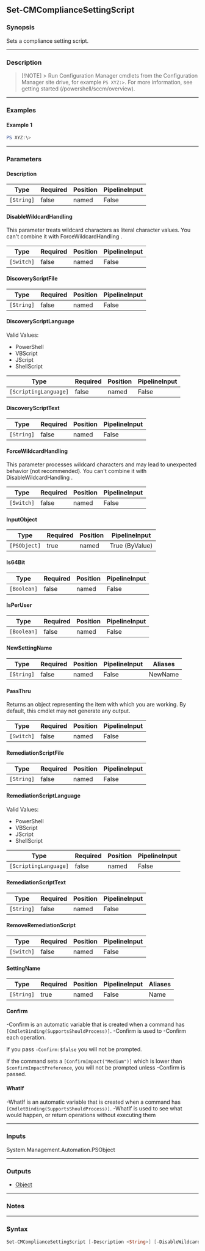 Set-CMComplianceSettingScript
-----------------------------




### Synopsis
Sets a compliance setting script.



---


### Description

> [!NOTE] > Run Configuration Manager cmdlets from the Configuration Manager site drive, for example `PS XYZ:>`. For more information, see getting started (/powershell/sccm/overview).



---


### Examples
#### Example 1
```PowerShell
PS XYZ:\>
```



---


### Parameters
#### **Description**








|Type      |Required|Position|PipelineInput|
|----------|--------|--------|-------------|
|`[String]`|false   |named   |False        |



#### **DisableWildcardHandling**

This parameter treats wildcard characters as literal character values. You can't combine it with ForceWildcardHandling .






|Type      |Required|Position|PipelineInput|
|----------|--------|--------|-------------|
|`[Switch]`|false   |named   |False        |



#### **DiscoveryScriptFile**








|Type      |Required|Position|PipelineInput|
|----------|--------|--------|-------------|
|`[String]`|false   |named   |False        |



#### **DiscoveryScriptLanguage**





Valid Values:

* PowerShell
* VBScript
* JScript
* ShellScript






|Type                 |Required|Position|PipelineInput|
|---------------------|--------|--------|-------------|
|`[ScriptingLanguage]`|false   |named   |False        |



#### **DiscoveryScriptText**








|Type      |Required|Position|PipelineInput|
|----------|--------|--------|-------------|
|`[String]`|false   |named   |False        |



#### **ForceWildcardHandling**

This parameter processes wildcard characters and may lead to unexpected behavior (not recommended). You can't combine it with DisableWildcardHandling .






|Type      |Required|Position|PipelineInput|
|----------|--------|--------|-------------|
|`[Switch]`|false   |named   |False        |



#### **InputObject**








|Type        |Required|Position|PipelineInput |
|------------|--------|--------|--------------|
|`[PSObject]`|true    |named   |True (ByValue)|



#### **Is64Bit**








|Type       |Required|Position|PipelineInput|
|-----------|--------|--------|-------------|
|`[Boolean]`|false   |named   |False        |



#### **IsPerUser**








|Type       |Required|Position|PipelineInput|
|-----------|--------|--------|-------------|
|`[Boolean]`|false   |named   |False        |



#### **NewSettingName**








|Type      |Required|Position|PipelineInput|Aliases|
|----------|--------|--------|-------------|-------|
|`[String]`|false   |named   |False        |NewName|



#### **PassThru**

Returns an object representing the item with which you are working. By default, this cmdlet may not generate any output.






|Type      |Required|Position|PipelineInput|
|----------|--------|--------|-------------|
|`[Switch]`|false   |named   |False        |



#### **RemediationScriptFile**








|Type      |Required|Position|PipelineInput|
|----------|--------|--------|-------------|
|`[String]`|false   |named   |False        |



#### **RemediationScriptLanguage**





Valid Values:

* PowerShell
* VBScript
* JScript
* ShellScript






|Type                 |Required|Position|PipelineInput|
|---------------------|--------|--------|-------------|
|`[ScriptingLanguage]`|false   |named   |False        |



#### **RemediationScriptText**








|Type      |Required|Position|PipelineInput|
|----------|--------|--------|-------------|
|`[String]`|false   |named   |False        |



#### **RemoveRemediationScript**








|Type      |Required|Position|PipelineInput|
|----------|--------|--------|-------------|
|`[Switch]`|false   |named   |False        |



#### **SettingName**








|Type      |Required|Position|PipelineInput|Aliases|
|----------|--------|--------|-------------|-------|
|`[String]`|true    |named   |False        |Name   |



#### **Confirm**
-Confirm is an automatic variable that is created when a command has ```[CmdletBinding(SupportsShouldProcess)]```.
-Confirm is used to -Confirm each operation.

If you pass ```-Confirm:$false``` you will not be prompted.


If the command sets a ```[ConfirmImpact("Medium")]``` which is lower than ```$confirmImpactPreference```, you will not be prompted unless -Confirm is passed.

#### **WhatIf**
-WhatIf is an automatic variable that is created when a command has ```[CmdletBinding(SupportsShouldProcess)]```.
-WhatIf is used to see what would happen, or return operations without executing them


---


### Inputs
System.Management.Automation.PSObject





---


### Outputs
* [Object](https://learn.microsoft.com/en-us/dotnet/api/System.Object)






---


### Notes




---


### Syntax
```PowerShell
Set-CMComplianceSettingScript [-Description <String>] [-DisableWildcardHandling] [-DiscoveryScriptFile <String>] [-DiscoveryScriptLanguage {PowerShell | VBScript | JScript | ShellScript}] [-DiscoveryScriptText <String>] [-ForceWildcardHandling] -InputObject <PSObject> [-Is64Bit <Boolean>] [-IsPerUser <Boolean>] [-NewSettingName <String>] [-PassThru] [-RemediationScriptFile <String>] [-RemediationScriptLanguage {PowerShell | VBScript | JScript | ShellScript}] [-RemediationScriptText <String>] [-RemoveRemediationScript] -SettingName <String> [-Confirm] [-WhatIf] [<CommonParameters>]
```
